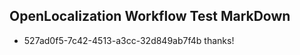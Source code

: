 ## OpenLocalization Workflow Test MarkDown
* 527ad0f5-7c42-4513-a3cc-32d849ab7f4b thanks!

<!--HONumber=Jul16_HO4-->


